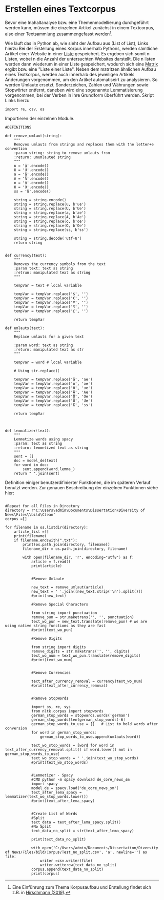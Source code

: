 # Erstellen eines Textcorpus
Bevor eine Inahaltanalyse bzw. eine Themenmodellierung durchgeführt werden kann, müssen die einzelnen Artikel zunächst in einem Textcorpus, also einer Textsammlung zusammengefasst werden[^1]. 
 
Wie läuft das in Python ab, wie sieht der Aufbau aus (List of List), Links hierzu
Bei der Erstellung eines Korpus innerhalb Pythons, werden sämtliche Artikel einer Website in einer [Liste](https://docs.python.org/3/tutorial/datastructures.html) gespeichert. Es ergeben sich somit n Listen, wobei n die Anzahl der untersuchten Websites darstellt. Die n listen werden dann wiederum in einer Liste gespeichert, wodurch sich eine [Matrix](https://www.geeksforgeeks.org/nested-list-comprehensions-in-python/) ergibt bzw. eine "Liste einer Liste".
Neben dem matritzen ähnlichen Aufbau eines Textkorpus, werden auch innerhalb des jeweiligen Artikels Änderungen vorgenommen, um den Artikel automatiseirt zu analysieren. So werden Umlaute ersetzt, Sonderzeichen, Zahlen und Währungen sowie Stopwörter entfernt, daneben wird eine sogenannte Lemmatisierung vorgenommen, bei der Verben in ihre Grundform überführt werden.
Skript Links hierzu

```
import re, csv, os
```
Importieren der einzelnen Module.

```
#DEFINITIONS

def remove_umlaut(string):
    """
    Removes umlauts from strings and replaces them with the letter+e convention
    :param string: string to remove umlauts from
    :return: unumlauted string
    """
    u = 'ü'.encode()
    U = 'Ü'.encode()
    a = 'ä'.encode()
    A = 'Ä'.encode()
    o = 'ö'.encode()
    O = 'Ö'.encode()
    ss = 'ß'.encode()

    string = string.encode()
    string = string.replace(u, b'ue')
    string = string.replace(U, b'Ue')
    string = string.replace(a, b'ae')
    string = string.replace(A, b'Ae')
    string = string.replace(o, b'oe')
    string = string.replace(O, b'Oe')
    string = string.replace(ss, b'ss')

    string = string.decode('utf-8')
    return string


def currency(text):
    """
    Removes the currency symbols from the text
    :param text: text as string
    :retrun: manipulated text as string
    """

    tempVar = text # local variable

    tempVar = tempVar.replace('$', '')
    tempVar = tempVar.replace('€', '')
    tempVar = tempVar.replace('¥', '')
    tempVar = tempVar.replace('₹', '')
    tempVar = tempVar.replace('£', '')

    return tempVar

def umlauts(text):
    """
    Replace umlauts for a given text

    :param word: text as string
    :return: manipulated text as str
    """

    tempVar = word # local variable

    # Using str.replace()

    tempVar = tempVar.replace('ä', 'ae')
    tempVar = tempVar.replace('ö', 'oe')
    tempVar = tempVar.replace('ü', 'ue')
    tempVar = tempVar.replace('Ä', 'Ae')
    tempVar = tempVar.replace('Ö', 'Oe')
    tempVar = tempVar.replace('Ü', 'Ue')
    tempVar = tempVar.replace('ß', 'ss')

    return tempVar



def lemmatizer(text):
    """
    Lemmetize words using spacy
    :param: text as string
    :return: lemmetized text as string
    """
    sent = []
    doc = model_de(text)
    for word in doc:
        sent.append(word.lemma_)
    return " ".join(sent)
```
Definition einiger benutzerdifinierter Funktionen, die im späteren Verlauf benutzt werden. Zur genauen Beschreibung der einzelnen Funktionen siehe hier:

```

#Repeat for all Files in Dircetory
directory = r'C:\Users\admin\Documents\Dissertation\Diversity of News\Files\\bild\Clean'
corpus =[]

for filename in os.listdir(directory):
    article_list =[]
    print(filename)
    if filename.endswith(".txt"):
        print(os.path.join(directory, filename))
        filename_dir = os.path.join(directory, filename)

        with open(filename_dir, 'r', encoding="utf8") as f:
            article = f.read()
            print(article)


            #Remove Umlaute

            new_text = remove_umlaut(article)
            new_text = ' '.join((new_text.strip('\n').split()))
            #print(new_text)

            #Remove Special Characters

            from string import punctuation
            remove_pun = str.maketrans('', '', punctuation)
            text_wo_pun = new_text.translate(remove_pun) # we are using native string functions as they are fast
            #print(text_wo_pun)

            #Remove Digits

            from string import digits
            remove_digits = str.maketrans('', '', digits)
            text_wo_num = text_wo_pun.translate(remove_digits)
            #print(text_wo_num)


            #Remove Currencies

            text_after_currency_removal = currency(text_wo_num)
            #print(text_after_currency_removal)


            #Remove StopWords

            import os, re, sys
            from nltk.corpus import stopwords
            german_stop_words = stopwords.words('german')
            german_stop_words[len(german_stop_words)-6]
            german_stop_words_to_use = []   # List to hold words after conversion
            for word in german_stop_words:
                german_stop_words_to_use.append(umlauts(word))

            text_wo_stop_words = [word for word in text_after_currency_removal.split() if word.lower() not in german_stop_words_to_use]
            text_wo_stop_words = ' '.join(text_wo_stop_words)
            #print(text_wo_stop_words)


            #Lemmetizer - Spacy
            #CMD python -m spacy download de_core_news_sm
            import spacy
            model_de = spacy.load("de_core_news_sm")
            text_after_lema_spacy = lemmatizer(text_wo_stop_words.lower())
            #print(text_after_lema_spacy)


            #Create List of Words
            #Split
            text_data = text_after_lema_spacy.split()
            #No Split
            text_data_no_split = str(text_after_lema_spacy)

            print(text_data_no_split)

            with open('C:/Users/admin/Documents/Dissertation/Diversity of News/Files/bild/Corpus/Test_no_split.csv', 'a', newline='') as file:
                writer =csv.writer(file)
                writer.writerow(text_data_no_split)
            corpus.append(text_data_no_split)
            print(corpus)
```
























[^1]: Eine Einführung zum Thema Korpusaufbau und Erstellung findet sich z.B. in [Hirschmann (2019)](https://link.springer.com/book/10.1007%2F978-3-476-05493-7).
